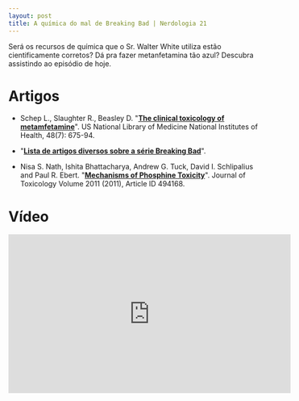 ```yaml
---
layout: post
title: A química do mal de Breaking Bad | Nerdologia 21
---
```


Será os recursos de química que o Sr. Walter White utiliza estão cientificamente corretos? Dá pra fazer metanfetamina tão azul? Descubra assistindo ao episódio de hoje.

Artigos
=====

- Schep L., Slaughter R., Beasley D. "[**The clinical toxicology of metamfetamine**](http://www.ncbi.nlm.nih.gov/pubmed/20849327)". US National Library of Medicine National Institutes of Health, 48(7): 675-94.

- "[**Lista de artigos diversos sobre a série Breaking Bad**](http://www.rsc.org/Education/EiC/TheMole/breaking-bad-chemistry-science.asp)".

- Nisa S. Nath, Ishita Bhattacharya, Andrew G. Tuck, David I. Schlipalius and Paul R. Ebert. "[**Mechanisms of Phosphine Toxicity**](http://www.hindawi.com/journals/jt/2011/494168/)". Journal of Toxicology Volume 2011 (2011), Article ID 494168.

Vídeo
=====

<iframe width="560" height="315" src="https://www.youtube.com/embed/uhnz7r9BQ8o" frameborder="0" allowfullscreen></iframe>

